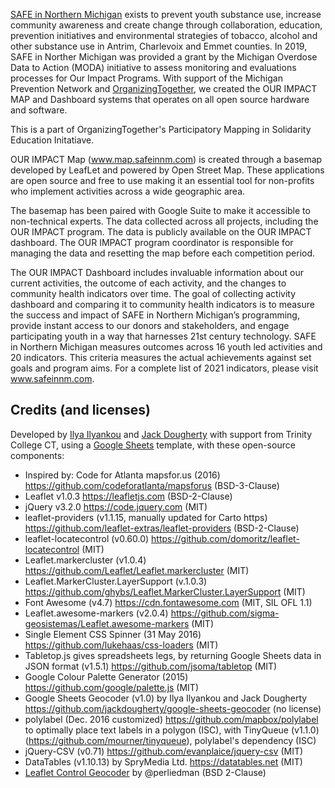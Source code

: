 

[SAFE in Northern Michigan](https://www.safeinnm.com/) exists to prevent youth substance use, increase community awareness and create change through collaboration, education, prevention initiatives and environmental strategies of tobacco, alcohol and other substance use in Antrim, Charlevoix and Emmet counties. In 2019, SAFE in Norther Michigan was provided a grant by the Michigan Overdose Data to Action (MODA) initiative to assess monitoring and evaluations processes for Our Impact Programs. With support of the Michigan Prevention Network and [OrganizingTogether](https://organizingtogether.org/), we created the OUR IMPACT MAP and Dashboard systems that operates on all open source hardware and software. 

This is a part of OrganizingTogether's Participatory Mapping in Solidarity Education Initatiave.

OUR IMPACT Map (www.map.safeinnm.com) is created through a basemap developed by LeafLet and powered by Open Street Map. These applications are open source and free to use making it an essential tool for non-profits who implement activities across a wide geographic area.

The basemap has been paired with Google Suite to make it accessible to non-technical experts. The data collected across all projects, including the OUR IMPACT program. The data is publicly available on the OUR IMPACT dashboard. The OUR IMPACT program coordinator is responsible for managing the data and resetting the map before each competition period.

The OUR IMPACT Dashboard includes invaluable information about our current activities, the outcome of each activity, and the changes to community health indicators over time. The goal of collecting activity dashboard and comparing it to community health indicators is to measure the success and impact of SAFE in Northern Michigan’s programming, provide instant access to our donors and stakeholders, and engage participating youth in a way that harnesses 21st century technology. SAFE in Northern Michigan measures outcomes across 16 youth led activities and 20 indicators. This criteria measures the actual achievements against set goals and program aims. For a complete list of 2021 indicators, please visit www.safeinnm.com.

## Credits (and licenses)
Developed by [Ilya Ilyankou](https://github.com/ilyankou) and [Jack Dougherty](https://github.com/jackdougherty) with support from Trinity College CT, using a [Google Sheets](https://www.google.com/sheets/about/) template, with these open-source components:
- Inspired by: Code for Atlanta mapsfor.us (2016) https://github.com/codeforatlanta/mapsforus (BSD-3-Clause)
- Leaflet v1.0.3 https://leafletjs.com (BSD-2-Clause)
- jQuery v3.2.0 https://code.jquery.com (MIT)
- leaflet-providers (v1.1.15, manually updated for Carto https) https://github.com/leaflet-extras/leaflet-providers (BSD-2-Clause)
- leaflet-locatecontrol (v0.60.0) https://github.com/domoritz/leaflet-locatecontrol (MIT)
- Leaflet.markercluster (v1.0.4) https://github.com/Leaflet/Leaflet.markercluster (MIT)
- Leaflet.MarkerCluster.LayerSupport (v.1.0.3) https://github.com/ghybs/Leaflet.MarkerCluster.LayerSupport (MIT)
- Font Awesome (v4.7) https://cdn.fontawesome.com (MIT, SIL OFL 1.1)
- Leaflet.awesome-markers (v2.0.4) https://github.com/sigma-geosistemas/Leaflet.awesome-markers (MIT)
- Single Element CSS Spinner (31 May 2016) https://github.com/lukehaas/css-loaders (MIT)
- Tabletop.js gives spreadsheets legs, by returning Google Sheets data in JSON format (v1.5.1) https://github.com/jsoma/tabletop (MIT)
- Google Colour Palette Generator (2015) https://github.com/google/palette.js (MIT)
- Google Sheets Geocoder (v1.0) by Ilya Ilyankou and Jack Dougherty https://github.com/jackdougherty/google-sheets-geocoder (no license)
- polylabel (Dec. 2016 customized) https://github.com/mapbox/polylabel to optimally place text labels in a polygon (ISC), with TinyQueue (v1.1.0) (https://github.com/mourner/tinyqueue), polylabel's dependency (ISC)
- jQuery-CSV (v0.71) https://github.com/evanplaice/jquery-csv (MIT)
- DataTables (v1.10.13) by SpryMedia Ltd. https://datatables.net (MIT)
- [Leaflet Control Geocoder](https://github.com/perliedman/leaflet-control-geocoder) by @perliedman (BSD 2-Clause)
